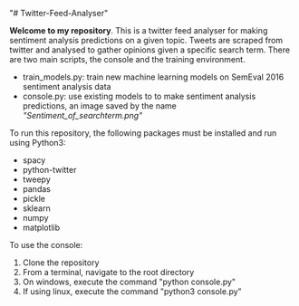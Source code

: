 "# Twitter-Feed-Analyser" 

**Welcome to my repository**. This is a twitter feed analyser for making sentiment analysis predictions on a given topic. Tweets are scraped from twitter and analysed to gather opinions given a specific search term. There are two main scripts, the console and the training environment.
- train_models.py: train new machine learning models on SemEval 2016 sentiment analysis data
- console.py: use existing models to to make sentiment analysis predictions, an image saved by the name *"Sentiment_of_searchterm.png"*

To run this repository, the following packages must be installed and run using Python3:
- spacy
- python-twitter
- tweepy
- pandas
- pickle
- sklearn
- numpy
- matplotlib

To use the console:
1. Clone the repository
2. From a terminal, navigate to the root directory
3. On windows, execute the command "python console.py"
4. If using linux, execute the command "python3 console.py"
